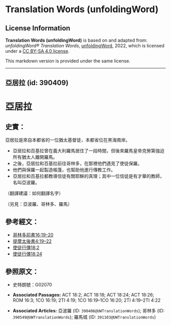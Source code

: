 # Translation Words (unfoldingWord)

## License Information

**Translation Words (unfoldingWord)** is based on and adapted from: _unfoldingWord® Translation Words_, [unfoldingWord](https://unfoldingword.org/utw), 2022, which is licensed under a [CC BY-SA 4.0 license](https://creativecommons.org/licenses/by-sa/4.0/legalcode.en).

This markdown version is provided under the same license.



--------------------------------

## 亞居拉 (id: 390409)

亞居拉
===

史實：
---

亞居拉是來自本都省的一位猶太基督徒，本都省位在黑海南岸。

* 亞居拉和百基拉曾在義大利羅馬居住了一段時間，但後來羅馬皇帝克勞第強迫所有猶太人離開羅馬。
* 之後，亞居拉和百基拉前往哥林多，在那裡他們遇見了使徒保羅。
* 他們與保羅一起製造帳篷，也幫助他進行傳教工作。
* 亞居拉和百基拉都教導信徒有關耶穌的真理；其中一位信徒是有才華的教師，名叫亞波羅。

（翻譯建議：如何翻譯名字）

（另見：亞波羅、哥林多、羅馬）

參考經文：
-----

* [哥林多前書16:19–20](https://ref.ly/1Cor16:19-1Cor16:20)
* [提摩太後書4:19–22](https://ref.ly/2Tim4:19-2Tim4:22)
* [使徒行傳18:2](https://ref.ly/Acts18:2)
* [使徒行傳18:24](https://ref.ly/Acts18:24)

參照原文：
-----

* 史特朗號：G02070

* **Associated Passages:** ACT 18:2; ACT 18:18; ACT 18:24; ACT 18:26; ROM 16:3; 1CO 16:19; 2TI 4:19; 1CO 16:19–1CO 16:20; 2TI 4:19–2TI 4:22
* **Associated Articles:** 亞波羅 (ID: `390406@UWTranslationWords`); 哥林多 (ID: `390549@UWTranslationWords`); 羅馬城 (ID: `391103@UWTranslationWords`)

